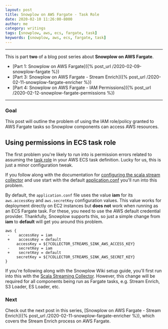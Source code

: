 ```yaml
---
layout: post
title: Snowplow on AWS Fargate - Task Role
date: 2020-02-10 11:26:00-8000
author: me
category: writings
tags: [snowplow, aws, ecs, fargate, task]
keywords: [snowplow, aws, ecs, fargate, task]
---
```


---

This is part **two** of a blog post series about **Snowplow on AWS Fargate**.

* [Part 1: Snowplow on AWS Fargate]({% post_url /2020-02-09-snowplow-fargate %})
* [Part 3: Snowplow on AWS Fargate - Stream Enrich]({% post_url /2020-02-11-snowplow-fargate-enricher %})
* [Part 4: Snowplow on AWS Fargate - IAM Permissions]({% post_url /2020-02-12-snowplow-fargate-permissions %})

---

### Goal

This post will outline the problem of using the IAM role/policy granted to AWS Fargate tasks so Snowplow components can access AWS resources.

## Using permissions in ECS task role

The first problem you're likely to run into is permission errors related to assuming the [task role](https://docs.aws.amazon.com/AmazonECS/latest/developerguide/task-iam-roles.html) in your AWS ECS task definition. Lucky for us, this is just a minor configuration tweak.

If you follow along with the documentation for [configuring the scala stream collector](https://github.com/snowplow/snowplow/wiki/Configure-the-Scala-Stream-Collector) and use start with the default [application.conf](https://raw.githubusercontent.com/snowplow/snowplow/master/2-collectors/scala-stream-collector/examples/config.hocon.sample) you'll run into this problem.

By default, the `application.conf` file uses the value **iam** for its `aws.accessKey` and `aws.secretKey` configuration values. This value works for deployment directly on EC2 instances but **does not** work when running as an ECS Fargate task. For these, you need to use the AWS default credential provider. Thankfully, Snowplow supports this, so just a simple change from **iam** to **default** will get you around this problem.

```
aws {
 -    accessKey = iam
 +    accessKey = default
     accessKey = ${?COLLECTOR_STREAMS_SINK_AWS_ACCESS_KEY}
 -    secretKey = iam
 +    secretKey = default
     secretKey = ${?COLLECTOR_STREAMS_SINK_AWS_SECRET_KEY}
}
```

If you're following along with the Snowplow Wiki setup guide, you'll first run into this with the [Scala Streaming Collector](https://github.com/snowplow/snowplow/wiki/Setting-up-a-collector). However, this change will be required for all components being run as Fargate tasks, e.g. Stream Enrich, S3 Loader, ES Loader, etc.

### Next

Check out the next post in this series, [Snowplow on AWS Fargate - Stream Enrich]({% post_url /2020-02-11-snowplow-fargate-enricher %}), which covers the Stream Enrich process on AWS Fargate.
